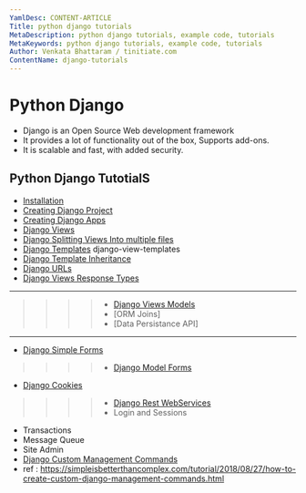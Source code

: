 ```yaml
---
YamlDesc: CONTENT-ARTICLE
Title: python django tutorials
MetaDescription: python django tutorials, example code, tutorials
MetaKeywords: python django tutorials, example code, tutorials
Author: Venkata Bhattaram / tinitiate.com
ContentName: django-tutorials
---
```


# Python Django
* Django is an Open Source Web development framework
* It provides a lot of functionality out of the box,
  Supports add-ons.
* It is scalable and fast, with added security.


## Python Django TutotialS
* [Installation](django-installation.html)
* [Creating Django Project](create-project.html)
* [Creating Django Apps](django-apps.html)
* [Django Views](django-apps-views.html)
* [Django Splitting Views Into multiple files](django-apps-multiple-view-files.html)
* [Django Templates](django-view-templates.html) django-view-templates
* [Django Template Inheritance](django-template-inheritance.html)
* [Django URLs](django-apps-urls.html)
* [Django Views Response Types](django-view-response-types.html)
-----------------
>>>> * [Django Views Models](django-models.html)
>>>> * [ORM Joins]
>>>> * [Data Persistance API]
-----------------
* [Django Simple Forms](django-simple-forms.html)
>>>> * [Django Model Forms](django-model-forms.html)
* [Django Cookies](django-apps-cookies.html)

>>>> * [Django Rest WebServices](django-rest-webservices.html)
>>>> * Login and Sessions
* Transactions
* Message Queue
* Site Admin
* [Django Custom Management Commands](django-custom-management-commands.html)
* ref : https://simpleisbetterthancomplex.com/tutorial/2018/08/27/how-to-create-custom-django-management-commands.html

